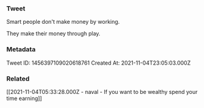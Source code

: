 ### Tweet
Smart people don't make money by working.

They make their money through play.

### Metadata
Tweet ID: 1456397109020618761
Created At: 2021-11-04T23:05:03.000Z

### Related
[[2021-11-04T05:33:28.000Z - naval - If you want to be wealthy spend your time earning]]

